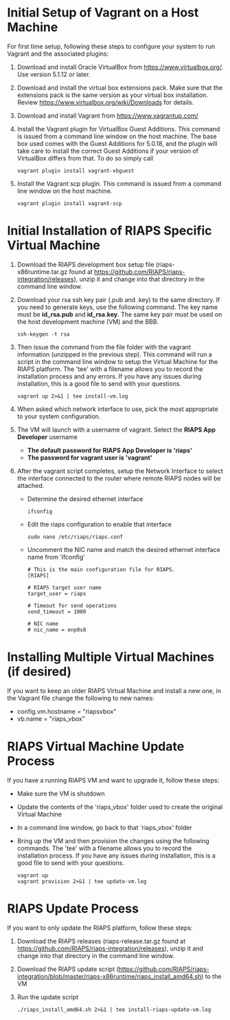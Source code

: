 # Initial Setup of Vagrant on a Host Machine

For first time setup, following these steps to configure your system to run Vagrant and the associated plugins:

1. Download and install Oracle VirtualBox from https://www.virtualbox.org/.  Use version 5.1.12 or later.
2. Download and install the virtual box extensions pack. Make sure that the extensions pack is the same version as your virtual box installation. Review https://www.virtualbox.org/wiki/Downloads for details.
3. Download and install Vagrant from https://www.vagrantup.com/
4. Install the Vagrant plugin for VirtualBox Guest Additions. This command is issued from a command line window on the host machine.  The base box used comes with the Guest Additions for 5.0.18, and the plugin will take care to install the correct Guest Additions if your version of VirtualBox differs from that. To do so simply call 

    ```
    vagrant plugin install vagrant-vbguest
    ```  

5. Install the Vagrant scp plugin.  This command is issued from a command line window on the host machine.  

    ```
    vagrant plugin install vagrant-scp
    ```  

# Initial Installation of RIAPS Specific Virtual Machine

1. Download the RIAPS development box setup file (riaps-x86runtime.tar.gz found at https://github.com/RIAPS/riaps-integration/releases), unzip it and change into that directory in the command line window.  

2. Download your rsa ssh key pair (.pub and .key) to the same directory.  If you need to generate keys, use the following command.  The key name must be **id_rsa.pub** and **id_rsa.key**.  The same key pair must be used on the host development machine (VM) and the BBB.

    ```
    ssh-keygen -t rsa
    ```
    
3. Then issue the command from the file folder with the vagrant information (unzipped in the previous step).  This command will run a script in the command line window to setup the Virtual Machine for the RIAPS platform.  The 'tee' with a filename allows you to record the installation process and any errors.  If you have any issues during installation, this is a good file to send with your questions.

    ```
    vagrant up 2>&1 | tee install-vm.log
    ```   

4. When asked which network interface to use, pick the most appropriate to your system configuration.

5. The VM will launch with a username of vagrant.  Select the **RIAPS App Developer** username


    - **The default password for RIAPS App Developer is 'riaps'**
    - **The password for vagrant user is 'vagrant'**

6. After the vagrant script completes, setup the Network Interface to select the interface connected to the router where remote RIAPS nodes will be attached.  

    - Determine the desired ethernet interface
    
        ```
        ifconfig
        ```   
    
    - Edit the riaps configuration to enable that interface
    
        ```
        sudo nano /etc/riaps/riaps.conf
        ```   
    
    - Uncomment the NIC name and match the desired ethernet interface name from 'ifconfig'
    
        ```
        # This is the main configuration file for RIAPS.  
        [RIAPS]

        # RIAPS target user name
        target_user = riaps

        # Timeout for send operations
        send_timeout = 1000

        # NIC name
        # nic_name = enp0s8
        ```   
        
# Installing Multiple Virtual Machines (if desired)
If you want to keep an older RIAPS Virtual Machine and install a new one, in the Vagrant file change the following to new names:
   - config.vm.hostname = "riapsvbox"
   - vb.name = "riaps_vbox"   
    
# RIAPS Virtual Machine Update Process
If you have a running RIAPS VM and want to upgrade it, follow these steps:

- Make sure the VM is shutdown
- Update the contents of the 'riaps_vbox' folder used to create the original Virtual Machine
- In a command line window, go back to that 'riaps_vbox' folder 
- Bring up the VM and then provision the changes using the following commands.  The 'tee' with a filename allows you to record the installation process.  If you have any issues during installation, this is a good file to send with your questions.

    ```
    vagrant up 
    vagrant provision 2>&1 | tee update-vm.log
    ```   

# RIAPS Update Process
If you want to only update the RIAPS platform, follow these steps:

1. Download the RIAPS releases (riaps-release.tar.gz found at https://github.com/RIAPS/riaps-integration/releases), unzip it and change into that directory in the command line window.

2. Download the RIAPS update script (https://github.com/RIAPS/riaps-integration/blob/master/riaps-x86runtime/riaps_install_amd64.sh) to the VM

3. Run the update script

    ```
    ./riaps_install_amd64.sh 2>&1 | tee install-riaps-update-vm.log
    ```

